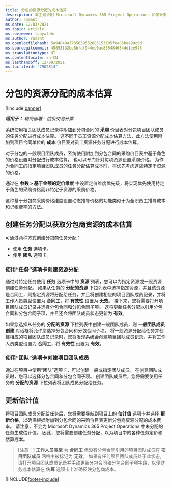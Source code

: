 ```yaml
---
title: 分包的资源分配的成本估算
description: 本主题说明 Microsoft Dynamics 365 Project Operations 如何计算分包资源分配的成本估算。
author: rumant
ms.date: 12/03/2021
ms.topic: article
ms.reviewer: tonyafehr
ms.author: rumant
ms.openlocfilehash: 5a94840a3735639532683153105fea85bea99c9d
ms.sourcegitcommit: 45893132bd8bfaf944ee0ac855484684dd1ee945
ms.translationtype: HT
ms.contentlocale: zh-CN
ms.lasthandoff: 12/09/2021
ms.locfileid: "7902814"
---
```

# <a name="cost-estimation-of-subcontracted-resource-assignments"></a>分包的资源分配的成本估算

[!include [banner](../../includes/dataverse-preview.md)]

_**适用于：** 精简部署 - 估价交易开票_

系统使用相关团队成员记录中附加到分包合同的 **采购** 价目表对分包项目团队成员的任务分配进行成本估算。 这不同于员工资源分配成本估算方法，此方法使用附加到项目合同单位的 **成本** 价目表对员工资源任务分配进行成本估算。 

对于分包的一般项目团队成员，系统使用附加到分包合同的采购价目表中基于角色的价格设置对分配进行成本估算。 也可以专门针对每项资源设置采购价格。 为作为合同工的指定项目团队成员的任务分配估算成本时，将优先考虑这些特定于资源的价格。 

通过在 **参数 > 基于金额的定价维度** 中设置定价维度优先级，将实现优先使用特定于角色的采购价格而非特定于资源的采购价格。

这种基于分包商采购价格维度设置动态推导价格的功能类似于为全职员工推导成本和记帐费率的方法。 

## <a name="creating-task-assignments-for-getting-cost-estimates-of-subcontractor-resources"></a>创建任务分配以获取分包商资源的成本估算

可通过两种方式创建分包商任务分配： 
- 使用 **任务** 选项卡。
- 使用 **团队** 选项卡。

### <a name="creating-resources-assignments-using-the-tasks-tab"></a>使用“任务”选项卡创建资源分配
通过对特定任务使用 **任务** 选项卡中的 **资源** 列表，您可以为指定资源或一般资源创建任务分配。 如果从任务的 **分配的资源** 下拉列表中选择指定资源，并且该资源是合同工，则指定资源将分配给任务，并且将创建相应的项目团队成员记录，并将工作人员类型设置为 **合同工**，将 **有效性** 设置为 **无效**。 接下来，您将需要打开项目团队成员记录并选择分包合同和分包合同子项。 这将更新任务分配以引用分包合同和分包合同子项，并且还会将团队成员状态更新为 **有效**。

如果您选择从任务的 **分配的资源** 下拉列表中创建一般团队成员，则 **一般团队成员创建** 对话框将允许您选择分包合同和分包合同子项。 将一般资源分配给任务并创建相应的项目团队成员记录时，您将发现系统会创建项目团队成员记录，并将工作人员类型设置为 **合同工**，将 **有效性** 设置为 **有效**。

### <a name="creating-project-team-members-using-the-team-tab"></a>使用“团队”选项卡创建项目团队成员
通过在项目中使用“团队”选项卡，可以创建一般或指定团队成员。 在创建团队成员时，您可以选择分包合同和分包合同子项。 创建团队成员后，您将需要使用任务的 **分配的资源** 下拉列表将团队成员分配给任务。 

## <a name="updating-estimates"></a>更新估计值
将项目团队成员分配给任务后，您将需要导航到项目上的 **估计值** 选项卡并选择 **更新价格**，以确保根据附加到分包合同的采购价目表更新分包商资源分配的成本费率。 请注意，不会为 Microsoft Dynamics 365 Project Operations 中未分配的任务生成估计值。 因此，您将需要创建任务分配，以为项目中的各种任务定价和估算成本。 

> [注意！] **工作人员类型** 为 **合同工** 但没有分包合同引用的项目团队成员在 **项目团队成员** 网格中被标记为 **无效**。 如果有任何项目团队成员处于此状态，请打开项目团队成员记录并手动更新分包合同和分包合同子项字段，以便财务成本估算在 **估算** 选项卡上准确反映分包商成本。 


[!INCLUDE[footer-include](../../includes/footer-banner.md)]
